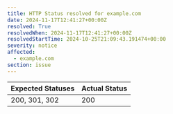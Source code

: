 ```yaml
---
title: HTTP Status resolved for example.com
date: 2024-11-17T12:41:27+00:00Z
resolved: True
resolvedWhen: 2024-11-17T12:41:27+00:00Z
resolvedStartTime: 2024-10-25T21:09:43.191474+00:00
severity: notice
affected:
  - example.com
section: issue
---
```


| Expected Statuses | Actual Status  |
|-------------------|----------------|
| 200, 301, 302 | 200 |
